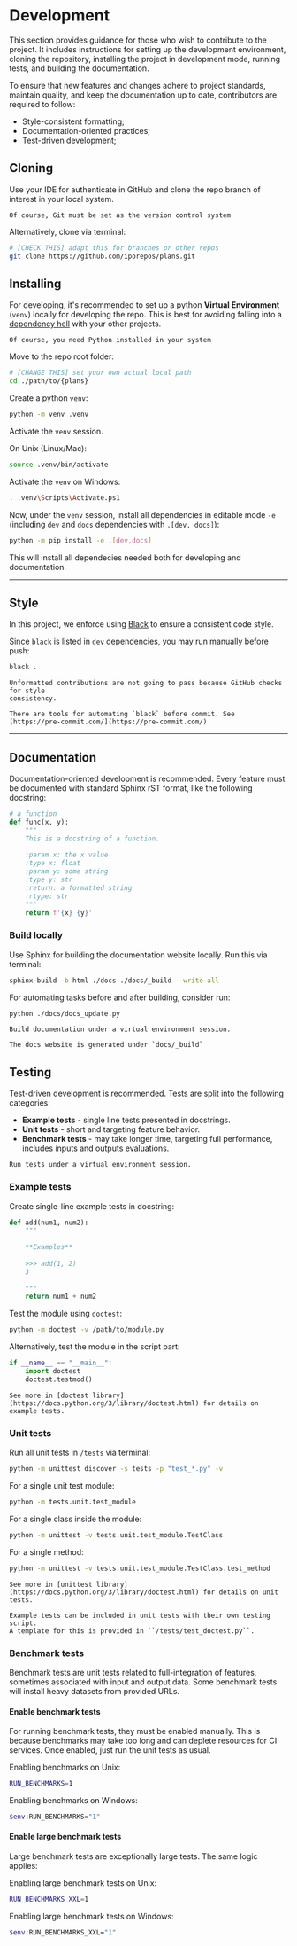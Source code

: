 # Development

This section provides guidance for those who wish to contribute to the project.
It includes instructions for setting up the development environment, cloning the repository, installing the project in development mode, running tests, and building the documentation.

 To ensure that new features and changes adhere to project standards, maintain quality, and keep the documentation up to date, contributors are required to follow:

* Style-consistent formatting;
* Documentation-oriented practices;
* Test-driven development;


## Cloning

Use your IDE for authenticate in GitHub and clone the repo branch of interest
in your local system.

```{note}
Of course, Git must be set as the version control system
```

Alternatively, clone via terminal:

```bash
# [CHECK THIS] adapt this for branches or other repos
git clone https://github.com/iporepos/plans.git
``` 

## Installing

For developing, it's recommended to set up a python
**Virtual Environment** (`venv`) locally for developing the repo.
This is best for avoiding falling into a [dependency hell](https://en.wikipedia.org/wiki/Dependency_hell) with your
other projects.

```{important}
Of course, you need Python installed in your system
```

Move to the repo root folder:


```bash
# [CHANGE THIS] set your own actual local path 
cd ./path/to/{plans}
```

Create a python `venv`:

```bash
python -m venv .venv
```

Activate the `venv` session.

On Unix (Linux/Mac):

```bash
source .venv/bin/activate
```
Activate the `venv` on Windows:

```bash
. .venv\Scripts\Activate.ps1
```
Now, under the `venv` session, install all
dependencies in editable mode `-e` (including `dev` and `docs` dependencies with `.[dev, docs]`):

```bash
python -m pip install -e .[dev,docs]
```
This will install all dependecies needed both for
developing and documentation.

---

## Style

In this project, we enforce using [Black](https://black.readthedocs.io) to ensure a consistent code style. 

Since `black` is listed in `dev` dependencies, you may run manually before push:

```bash
black .
```


```{warning}
Unformatted contributions are not going to pass because GitHub checks for style 
consistency.
```

```{seealso}
There are tools for automating `black` before commit. See [https://pre-commit.com/](https://pre-commit.com/)
```

---

## Documentation

Documentation-oriented development is recommended. 
Every feature must be documented with standard Sphinx rST format, like the following docstring:

```python
# a function
def func(x, y):
    """
    This is a docstring of a function.
    
    :param x: the x value
    :type x: float
    :param y: some string
    :type y: str
    :return: a formatted string
    :rtype: str
    """
    return f'{x} {y}'

```

### Build locally

Use Sphinx for building the documentation website locally. Run this via terminal:

```bash
sphinx-build -b html ./docs ./docs/_build --write-all
```

For automating tasks before and after building, consider run:

```bash
python ./docs/docs_update.py
```

```{important}
Build documentation under a virtual environment session.
```

```{note}
The docs website is generated under `docs/_build`
```


## Testing

Test-driven development is recommended. Tests are split into the following categories:

  * **Example tests** - single line tests presented in docstrings.
  * **Unit tests** - short and targeting feature behavior.
  * **Benchmark tests** - may take longer time, targeting full performance, includes inputs and outputs evaluations.

```{important}
Run tests under a virtual environment session.
```

### Example tests

Create single-line example tests in docstring:

```python
def add(num1, num2):
	"""
	
	**Examples**
	
	>>> add(1, 2)
	3
		
	"""
	return num1 + num2
```

Test the module using ``doctest``:
```bash
python -m doctest -v /path/to/module.py
```

Alternatively, test the module in the script part:
```python
if __name__ == "__main__":
    import doctest
    doctest.testmod()
```

```{seealso}
See more in [doctest library](https://docs.python.org/3/library/doctest.html) for details on example tests.
```

### Unit tests

Run all unit tests in ``/tests`` via terminal:

```bash
python -m unittest discover -s tests -p "test_*.py" -v
```

For a single unit test module:

```bash
python -m tests.unit.test_module
```

For a single class inside the module:

```bash
python -m unittest -v tests.unit.test_module.TestClass
```

For a single method:

```bash
python -m unittest -v tests.unit.test_module.TestClass.test_method
```

```{seealso}
See more in [unittest library](https://docs.python.org/3/library/doctest.html) for details on unit tests.
```

```{note}
Example tests can be included in unit tests with their own testing script.
A template for this is provided in ``/tests/test_doctest.py``.
```

### Benchmark tests

Benchmark tests are unit tests related to full-integration of features, sometimes associated with input and output data. Some benchmark tests will install heavy datasets from provided URLs.

#### Enable benchmark tests

For running benchmark tests, they must be enabled manually. This is because benchmarks may take too long and can deplete resources for CI services. Once enabled, just run the unit tests as usual.

Enabling benchmarks on Unix:

```bash
RUN_BENCHMARKS=1
```

Enabling benchmarks on Windows:

```bash
$env:RUN_BENCHMARKS="1"
```

#### Enable large benchmark tests

Large benchmark tests are exceptionally large tests. The same logic applies:

Enabling large benchmark tests on Unix:

```bash
RUN_BENCHMARKS_XXL=1
```

Enabling large benchmark tests on Windows:

```bash
$env:RUN_BENCHMARKS_XXL="1"
```